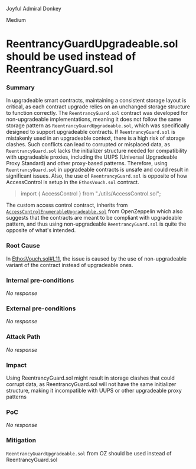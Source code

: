 Joyful Admiral Donkey

Medium

# ReentrancyGuardUpgradeable.sol should be used instead of ReentrancyGuard.sol

### Summary

In upgradeable smart contracts, maintaining a consistent storage layout is critical, as each contract upgrade relies on an unchanged storage structure to function correctly. The `ReentrancyGuard.sol` contract was developed for non-upgradeable implementations, meaning it does not follow the same storage pattern as `ReentrancyGuardUpgradeable.sol`, which was specifically designed to support upgradeable contracts. If `ReentrancyGuard.sol` is mistakenly used in an upgradeable context, there is a high risk of storage clashes. Such conflicts can lead to corrupted or misplaced data, as `ReentrancyGuard.sol` lacks the initializer structure needed for compatibility with upgradeable proxies, including the UUPS (Universal Upgradeable Proxy Standard) and other proxy-based patterns. Therefore, using `ReentrancyGuard.sol` in upgradeable contracts is unsafe and could result in significant issues.
Also, the use of `ReentrancyGuard.sol` is opposite of how AccessControl is setup in the `EthosVouch.sol` contract.

> import { AccessControl } from "./utils/AccessControl.sol";

The custom access control contract, inherits from [`AccessControlEnumerableUpgradeable.sol`](https://github.com/sherlock-audit/2024-11-ethos-network-ii/blob/main/ethos/packages/contracts/contracts/utils/AccessControl.sol#L7) from OpenZeppelin which also suggests that the contracts are meant to be compliant with upgradeable pattern, and thus using non-upgradeable `ReentrancyGuard.sol` is quite the opposite of what's intended.

### Root Cause

In [EthosVouch.sol#L11](https://github.com/sherlock-audit/2024-11-ethos-network-ii/blob/main/ethos/packages/contracts/contracts/EthosVouch.sol#L11), the issue is caused by the use of non-upgradeable variant of the contract instead of upgradeable ones.

### Internal pre-conditions

_No response_

### External pre-conditions

_No response_

### Attack Path

_No response_

### Impact

Using ReentrancyGuard.sol might result in storage clashes that could corrupt data, as ReentrancyGuard.sol will not have the same initializer structure, making it incompatible with UUPS or other upgradeable proxy patterns

### PoC

_No response_

### Mitigation

`ReentrancyGuardUpgradeable.sol` from OZ should be used instead of ReentrancyGuard.sol